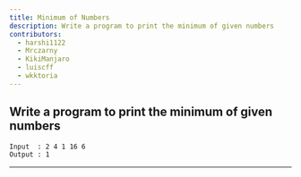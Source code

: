 ```yaml
---
title: Minimum of Numbers
description: Write a program to print the minimum of given numbers
contributors:
  - harshi1122
  - Mrczarny
  - KikiManjaro
  - luiscff
  - wkktoria
---
```


## Write a program to print the minimum of given numbers

```txt
Input  : 2 4 1 16 6
Output : 1
```

---
